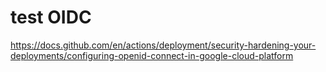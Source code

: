 # test OIDC

https://docs.github.com/en/actions/deployment/security-hardening-your-deployments/configuring-openid-connect-in-google-cloud-platform
